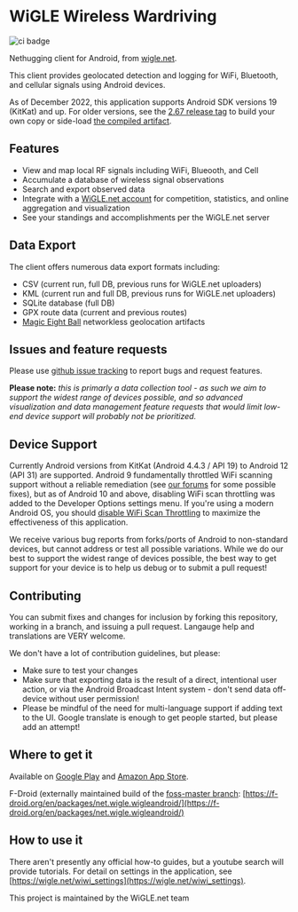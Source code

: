 # WiGLE Wireless Wardriving

![ci badge](https://github.com/wiglenet/wigle-wifi-wardriving/actions/workflows/android.yml/badge.svg)

Nethugging client for Android, from [wigle.net](https://wigle.net). 

This client provides geolocated detection and logging for WiFi, Bluetooth, and cellular signals using Android devices.

As of December 2022, this application supports Android SDK versions 19 (KitKat) and up. For older versions, see the [2.67 release tag](https://github.com/wiglenet/wigle-wifi-wardriving/releases/tag/2.67) to build your own copy or side-load [the compiled artifact](https://github.com/wiglenet/wigle-wifi-wardriving/blob/2.67/dist/release/wiglewifiwardriving-release.apk). 

## Features
- View and map local RF signals including WiFi, Blueooth, and Cell
- Accumulate a database of wireless signal observations
- Search and export observed data
- Integrate with a [WiGLE.net account](https://wigle.net) for competition, statistics, and online aggregation and visualization
- See your standings and accomplishments per the WiGLE.net server

## Data Export
The client offers numerous data export formats including:

- CSV (current run, full DB, previous runs for WiGLE.net uploaders)
- KML (current run and full DB, previous runs for WiGLE.net uploaders)
- SQLite database (full DB)
- GPX route data (current and previous routes)
- [Magic Eight Ball](https://github.com/wiglenet/m8b) networkless geolocation artifacts

## Issues and feature requests
Please use [github issue tracking](https://github.com/wiglenet/wigle-wifi-wardriving/issues) to report bugs and request features.

**Please note:** *this is primarly a data collection tool - as such we aim to support the widest range of devices possible, and so advanced visualization and data management feature requests that would limit low-end device support will probably not be prioritized.*

## Device Support
Currently Android versions from KitKat (Android 4.4.3 / API 19) to Android 12 (API 31) are supported. Android 9 fundamentally throttled WiFi scanning support without a reliable remediation (see [our forums](https://wigle.net/phpbb/viewtopic.php?f=13&t=2841) for some possible fixes), but as of Android 10 and above, disabling WiFi scan throttling was added to the Developer Options settings menu. If you're using a modern Android OS, you should [disable WiFi Scan Throttling](https://www.netspotapp.com/help/how-to-disable-wi-fi-throttling-on-android-10/) to maximize the effectiveness of this application.

We receive various bug reports from forks/ports of Android to non-standard devices, but cannot address or test all possible variations. While we do our best to support the widest range of devices possible, the best way to get support for your device is to help us debug or to submit a pull request!

## Contributing
You can submit fixes and changes for inclusion by forking this repository, working in a branch, and issuing a pull request. Langauge help and translations are VERY welcome.

We don't have a lot of contribution guidelines, but please:

- Make sure to test your changes
- Make sure that exporting data is the result of a direct, intentional user action, or via the Android Broadcast Intent system - don't send data off-device without user permission!
- Please be mindful of the need for multi-language support if adding text to the UI. Google translate is enough to get people started, but please add an attempt!

## Where to get it
Available on [Google Play](https://play.google.com/store/apps/details?id=net.wigle.wigleandroid&hl=en)
and [Amazon App Store](http://www.amazon.com/WiGLE-net-Wigle-Wifi-Wardriving/dp/B004L5XBXS).

F-Droid (externally maintained build of the [foss-master branch](https://github.com/wiglenet/wigle-wifi-wardriving/tree/foss-master): [https://f-droid.org/en/packages/net.wigle.wigleandroid/](https://f-droid.org/en/packages/net.wigle.wigleandroid/)

## How to use it
There aren't presently any official how-to guides, but a youtube search will provide tutorials. For detail on settings in the application, see [https://wigle.net/wiwi_settings](https://wigle.net/wiwi_settings).


This project is maintained by the WiGLE.net team